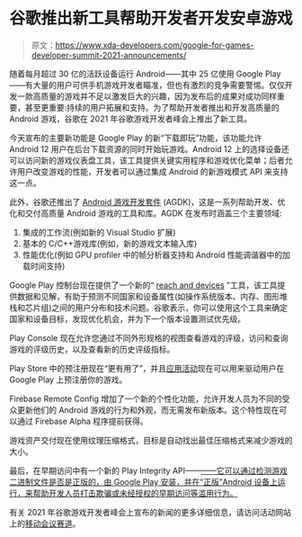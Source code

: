 # 谷歌推出新工具帮助开发者开发安卓游戏

> 原文：<https://www.xda-developers.com/google-for-games-developer-summit-2021-announcements/>

随着每月超过 30 亿的活跃设备运行 Android——其中 25 亿使用 Google Play——有大量的用户可供手机游戏开发者瞄准，但也有激烈的竞争需要警惕。仅仅开发一款高质量的游戏并不足以激发巨大的兴趣，因为发布后的成果对成功同样重要，甚至更重要:持续的用户拓展和支持。为了帮助开发者推出和开发高质量的 Android 游戏，谷歌在 2021 年谷歌游戏开发者峰会上推出了新工具。

今天宣布的主要新功能是 Google Play 的新“下载即玩”功能，该功能允许 Android 12 用户在后台下载资源的同时开始玩游戏。Android 12 上的选择设备还可以访问新的游戏仪表盘工具，该工具提供关键实用程序和游戏优化菜单；后者允许用户改变游戏的性能，开发者可以通过集成 Android 的新游戏模式 API 来支持这一点。

此外，谷歌还推出了 [Android 游戏开发套件](https://developer.android.com/games/agdk) (AGDK)，这是一系列帮助开发、优化和交付高质量 Android 游戏的工具和库。AGDK 在发布时涵盖三个主要领域:

1.  集成的工作流(例如新的 Visual Studio 扩展)
2.  基本的 C/C++游戏库(例如，新的游戏文本输入库)
3.  性能优化(例如 GPU profiler 中的帧分析器支持和 Android 性能调谐器中的加载时间支持)

Google Play 控制台现在提供了一个新的“ [reach and devices](https://play.google.com/console/about/reachanddevices/) ”工具，该工具提供数据和见解，有助于预测不同国家和设备属性(如操作系统版本、内存、图形堆栈和芯片组)之间的用户分布和技术问题。谷歌表示，你可以使用这个工具来确定国家和设备目标，发现优化机会，并为下一个版本设置测试优先级。

Play Console 现在允许您通过不同外形规格的视图查看游戏的评级，访问和查询游戏的评级历史，以及查看新的历史评级指标。

Play Store 中的预注册现在“更有用了”，并且[应用活动](https://support.google.com/google-ads/answer/9441344?hl=en&ref_topic=10011588)现在可以用来驱动用户在 Google Play 上预注册你的游戏。

Firebase Remote Config 增加了一个新的个性化功能，允许开发人员为不同的受众更新他们的 Android 游戏的行为和外观，而无需发布新版本。这个特性现在可以通过 Firebase Alpha 程序提前获得。

游戏资产交付现在使用纹理压缩格式，目标是自动找出最佳压缩格式来减少游戏的大小。

最后，在早期访问中有一个新的 Play Integrity API——[——它可以通过检测游戏二进制文件是否是正版的，由 Google Play 安装，并在“正版”Android 设备上运行，来帮助开发人员打击欺骗或未经授权的早期访问等滥用行为。](https://services.google.com/fb/forms/play-integrity-api-eap-interest/)

有关 2021 年谷歌游戏开发者峰会上宣布的新闻的更多详细信息，请访问活动网站上的[移动会议赛道](https://developersonair.withgoogle.com/events/game-dev-summit-2021?tab=default-tab&expand=module:day-one-agenda)。